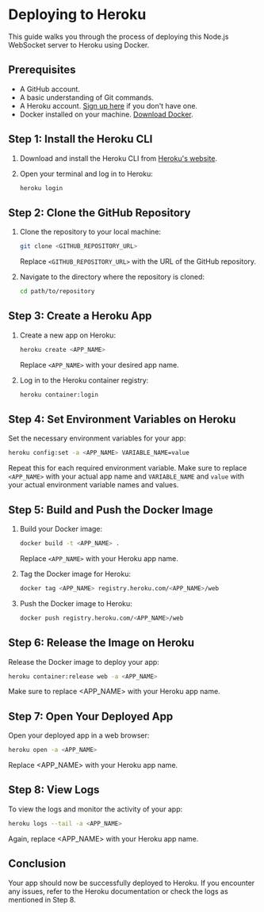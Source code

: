 # Deploying to Heroku

This guide walks you through the process of deploying this Node.js WebSocket server to Heroku using Docker.

## Prerequisites

- A GitHub account.
- A basic understanding of Git commands.
- A Heroku account. [Sign up here](https://signup.heroku.com/) if you don't have one.
- Docker installed on your machine. [Download Docker](https://www.docker.com/get-started).

## Step 1: Install the Heroku CLI

1. Download and install the Heroku CLI from [Heroku's website](https://devcenter.heroku.com/articles/heroku-cli).
2. Open your terminal and log in to Heroku:

    ```sh
    heroku login
    ```

## Step 2: Clone the GitHub Repository

1. Clone the repository to your local machine:

    ```sh
    git clone <GITHUB_REPOSITORY_URL>
    ```
   
    Replace `<GITHUB_REPOSITORY_URL>` with the URL of the GitHub repository.

2. Navigate to the directory where the repository is cloned:

    ```sh
    cd path/to/repository
    ```

## Step 3: Create a Heroku App

1. Create a new app on Heroku:

    ```sh
    heroku create <APP_NAME>
    ```

    Replace `<APP_NAME>` with your desired app name.

2. Log in to the Heroku container registry:

    ```sh
    heroku container:login
    ```

## Step 4: Set Environment Variables on Heroku

Set the necessary environment variables for your app:

```sh
heroku config:set -a <APP_NAME> VARIABLE_NAME=value
```

Repeat this for each required environment variable. Make sure to replace `<APP_NAME>` with your actual app name and `VARIABLE_NAME` and `value` with your actual environment variable names and values.

## Step 5: Build and Push the Docker Image

1. Build your Docker image:
    ```sh
    docker build -t <APP_NAME> .
    ```
    Replace `<APP_NAME>` with your Heroku app name.

2. Tag the Docker image for Heroku:
    ```sh
    docker tag <APP_NAME> registry.heroku.com/<APP_NAME>/web
    ```

3. Push the Docker image to Heroku:
    ```sh
    docker push registry.heroku.com/<APP_NAME>/web
    ```

## Step 6: Release the Image on Heroku

Release the Docker image to deploy your app:
```sh
heroku container:release web -a <APP_NAME>
```

Make sure to replace <APP_NAME> with your Heroku app name.

## Step 7: Open Your Deployed App

Open your deployed app in a web browser:

```sh
heroku open -a <APP_NAME>
```
    
Replace <APP_NAME> with your Heroku app name.

## Step 8: View Logs

To view the logs and monitor the activity of your app:

```sh
heroku logs --tail -a <APP_NAME>
```

Again, replace <APP_NAME> with your Heroku app name.

## Conclusion
Your app should now be successfully deployed to Heroku. If you encounter any issues, refer to the Heroku documentation or check the logs as mentioned in Step 8.
